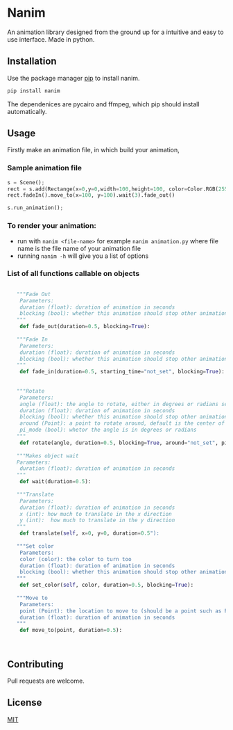 
# Nanim

An animation library designed from the ground up for a intuitive and easy to use interface. Made in python.

## Installation

Use the package manager [pip](https://pip.pypa.io/en/stable/) to install nanim.

```bash
pip install nanim
```
The dependenices are pycairo and ffmpeg, which pip should install automatically.

## Usage
Firstly make an animation file, in which build your animation,

### Sample animation file
```python
s = Scene();
rect = s.add(Rectange(x=0,y=0,width=100,height=100, color=Color.RGB(255,0,0)));
rect.fadeIn().move_to(x=100, y=100).wait(3).fade_out()

s.run_animation();
```

### To render your animation:
- run with `nanim <file-name>` for example `nanim animation.py` where file name is the file name of your animation file
- running `nanim -h` will give you a list of options

### List of all functions callable on objects
```python

   """Fade Out
    Parameters:
    duration (float): duration of animation in seconds
    blocking (bool): whether this animation should stop other animations until its done
   """
    def fade_out(duration=0.5, blocking=True):
    
   """Fade In
    Parameters:
    duration (float): duration of animation in seconds
    blocking (bool): whether this animation should stop other animations until its done
   """
    def fade_in(duration=0.5, starting_time="not_set", blocking=True):
   
   
   """Rotate
    Parameters:
    angle (float): the angle to rotate, either in degrees or radians set by pi mode.
    duration (float): duration of animation in seconds
    blocking (bool): whether this animation should stop other animations until its done
    around (Point): a point to rotate around, default is the center of the object
    pi_mode (bool): whetor the angle is in degrees or radians
   """
    def rotate(angle, duration=0.5, blocking=True, around="not_set", pi_mode=False):
    
   """Makes object wait
   Parameters:
    duration (float): duration of animation in seconds
   """
    def wait(duration=0.5):
    
   """Translate
    Parameters:
    duration (float): duration of animation in seconds
    x (int): how much to translate in the x direction
    y (int):  how much to translate in the y direction
   """
    def translate(self, x=0, y=0, duration=0.5"):
    
   """Set color
    Parameters:
    color (color): the color to turn too
    duration (float): duration of animation in seconds
    blocking (bool): whether this animation should stop other animations until its done
   """
    def set_color(self, color, duration=0.5, blocking=True):
    
   """Move to 
    Parameters:
    point (Point): the location to move to (should be a point such as Point(x=0,y=0)
    duration (float): duration of animation in seconds
   """
    def move_to(point, duration=0.5):




```


## Contributing
Pull requests are welcome. 

## License
[MIT](https://choosealicense.com/licenses/mit/)

